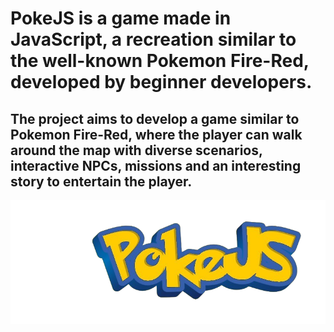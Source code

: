 # PokeJS is a game made in JavaScript, a recreation similar to the well-known Pokemon Fire-Red, developed by beginner developers.

## The project aims to develop a game similar to Pokemon Fire-Red, where the player can walk around the map with diverse scenarios, interactive NPCs, missions and an interesting story to entertain the player.

![Project Logo](image.png)
